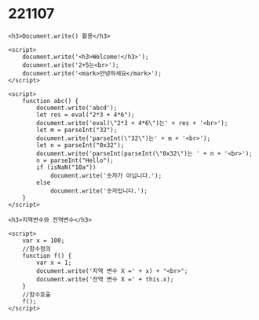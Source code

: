 # 221107
    <h3>Document.write() 활용</h3>
    
    <script>
        document.write('<h3>Welcome!</h3>');
        document.write('2+5는<br>');
        document.write('<mark>안녕하세요</mark>');
    </script>
    
    <script>
        function abc() {
            document.write('abcd');
            let res = eval("2*3 + 4*6");
            document.write('eval(\"2*3 + 4*6\")는' + res + '<br>');
            let m = parseInt("32");
            document.write('parseInt(\"32\")는' + m + '<br>');
            let n = parseInt("0x32");
            document.write('parseInt(parseInt(\"0x32\")는 ' + n + '<br>');
            n = parseInt("Hello");
            if (isNaN("10a"))
                document.write('숫자가 아닙니다.');
            else
                document.write('숫자입니다.');
        }
    </script>
    
    <h3>지역변수와 전역변수</h3>
    
    <script>
        var x = 100;
        //함수정의
        function f() {
            var x = 1;
            document.write('지역 변수 X =' + x) + "<br>";
            document.write('전역 변수 X =' + this.x);
        }
        //함수호출
        f();
    </script>
